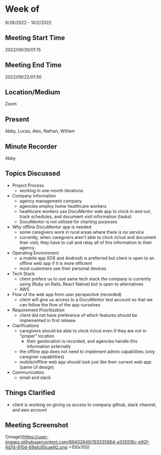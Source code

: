 # Week of 
9/26/2022 - 10/2/2022

## Meeting Start Time
2022/09/30/01:15

## Meeting End Time
2022/09/22/01:50

## Location/Medium
Zoom

## Present
Abby, Lucas, Alex, Nathan, William

## Minute Recorder
Abby

## Topics Discussed

* Project Process
  * working in one month iterations
* Company Information
  * agency management company
  * agencies employ home healthcare workers
  * healthcare workers use DocuMentor web app to clock in and out, track schedules, and document visit information (tasks)
  * DocuMentor is not utilized for charting purposes
* Why offline DocuMentor app is needed
  * some caregivers work in rural areas where there is no service
  * currently, when caregivers aren't able to clock in/out and document their visit, they have to call and relay all of this information to their agency
* Operating Environment
  * a mobile app (IOS and Android) is preferred but client is open to an offline web app if it is more efficient
  * most customers use their personal devices
* Tech Stack
  * client prefers us to use same tech stack the company is currently using (Ruby on Rails, React Native) but is open to alternatives
  * AWS
* Flow of the web app from user perspective (recorded)
  * client will give us access to a DocuMentor test account so that we can follow the flow of the app ourselves
* Requirement Prioritization
  * client did not have preference of which features should be implemented in first release
* Clarifications
  * caregivers should be able to clock in/out even if they are not in "proper" location
    * their geolocation is recorded, and agencies handle this information externally
  * the offline app does not need to implement admin capabilities (only caregiver capabilities)
  * mobile/offline web app should look just like their current web app (same UI design)
* Communication 
  *  email and slack

## Things Clarified
* client is working on giving us access to company github, slack channel, and aws account

## Meeting Screenshot
![image](https://user-images.githubusercontent.com/89402649/193335864-a335516c-e92f-4d7d-910d-69a1c65cae92.png =100x100)
